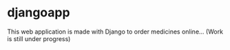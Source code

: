 # djangoapp
This web application is made with Django to order medicines online... (Work is still under progress)

